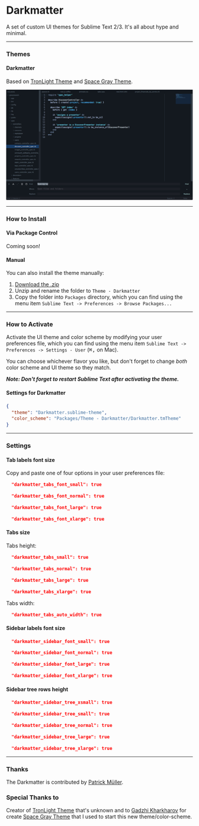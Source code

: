 # Darkmatter

A set of custom UI themes for Sublime Text 2/3. It's all about hype and minimal.

***

### Themes

#### Darkmatter

Based on [TronLight Theme](http://colorsublime.com/theme/TronLight) and [Space Gray Theme](https://github.com/kkga/spacegray).

![image](Screenshots/darkmatter.png)

***

### How to Install

#### Via Package Control

Coming soon!

<!-- The easiest way to install is using [Sublime Package Control](https://sublime.wbond.net), where Darkmatter is listed as `Theme - Darkmatter`.

1. Open Command Palette using menu item `Tools -> Command Palette...` (<kbd>⇧</kbd><kbd>⌘</kbd><kbd>P</kbd> on Mac)
2. Choose `Package Control: Install Package`
3. Find `Theme - Darkmatter` and hit <kbd>Enter</kbd> -->

#### Manual

You can also install the theme manually:

1. [Download the .zip](https://github.com/mpatrick/Sublime-Dark-Matter-Theme/archive/master.zip)
2. Unzip and rename the folder to `Theme - Darkmatter`
3. Copy the folder into `Packages` directory, which you can find using the menu item `Sublime Text -> Preferences -> Browse Packages...`

***

### How to Activate

Activate the UI theme and color scheme by modifying your user preferences file, which you can find using the menu item `Sublime Text -> Preferences -> Settings - User` (<kbd>⌘</kbd><kbd>,</kbd> on Mac).

You can choose whichever flavor you like, but don't forget to change *both* color scheme and UI theme so they match.

***Note: Don't forget to restart Sublime Text after activating the theme.***

#### Settings for Darkmatter

```json
{
  "theme": "Darkmatter.sublime-theme",
  "color_scheme": "Packages/Theme - Darkmatter/Darkmatter.tmTheme"
}
```

***

### Settings

#### Tab labels font size

Copy and paste one of four options in your user preferences file:

```json
  "darkmatter_tabs_font_small": true
```
```json
  "darkmatter_tabs_font_normal": true
```
```json
  "darkmatter_tabs_font_large": true
```
```json
  "darkmatter_tabs_font_xlarge": true
```

#### Tabs size

Tabs height:

```json
  "darkmatter_tabs_small": true
```
```json
  "darkmatter_tabs_normal": true
```
```json
  "darkmatter_tabs_large": true
```
```json
  "darkmatter_tabs_xlarge": true
```

Tabs width:

```json
  "darkmatter_tabs_auto_width": true
```

#### Sidebar labels font size

```json
  "darkmatter_sidebar_font_small": true
```
```json
  "darkmatter_sidebar_font_normal": true
```
```json
  "darkmatter_sidebar_font_large": true
```
```json
  "darkmatter_sidebar_font_xlarge": true
```

#### Sidebar tree rows height

```json
  "darkmatter_sidebar_tree_xsmall": true
```
```json
  "darkmatter_sidebar_tree_small": true
```
```json
  "darkmatter_sidebar_tree_normal": true
```
```json
  "darkmatter_sidebar_tree_large": true
```
```json
  "darkmatter_sidebar_tree_xlarge": true
```

***

### Thanks

The Darkmatter is contributed by [Patrick Müller](https://github.com/mpatrick).

### Special Thanks to

Creator of [TronLight Theme](http://colorsublime.com/theme/TronLight) that's unknown and to [Gadzhi Kharkharov](https://github.com/kkga) for create [Space Gray Theme](https://github.com/kkga/spacegray) that I used to start this new theme/color-scheme.
